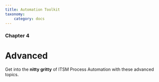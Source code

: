 ```yaml
---
title: Automation Toolkit
taxonomy:
    category: docs
---
```


### Chapter 4

# Advanced

Get into the **nitty gritty** of ITSM Process Automation with these advanced topics.
